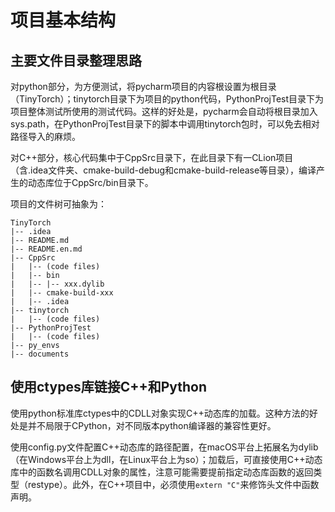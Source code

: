 # 项目基本结构

## 主要文件目录整理思路

对python部分，为方便测试，将pycharm项目的内容根设置为根目录（TinyTorch）；tinytorch目录下为项目的python代码，PythonProjTest目录下为项目整体测试所使用的测试代码。这样的好处是，pycharm会自动将根目录加入sys.path，在PythonProjTest目录下的脚本中调用tinytorch包时，可以免去相对路径导入的麻烦。

对C++部分，核心代码集中于CppSrc目录下，在此目录下有一CLion项目（含.idea文件夹、cmake-build-debug和cmake-build-release等目录），编译产生的动态库位于CppSrc/bin目录下。

项目的文件树可抽象为：
```
TinyTorch
|-- .idea
|-- README.md
|-- README.en.md
|-- CppSrc
|   |-- (code files)
|   |-- bin
|   |-- |-- xxx.dylib
|   |-- cmake-build-xxx
|   |-- .idea
|-- tinytorch
|   |-- (code files)
|-- PythonProjTest
|   |-- (code files)
|-- py_envs
|-- documents
```

## 使用ctypes库链接C++和Python

使用python标准库ctypes中的CDLL对象实现C++动态库的加载。这种方法的好处是并不局限于CPython，对不同版本python编译器的兼容性更好。

使用config.py文件配置C++动态库的路径配置，在macOS平台上拓展名为dylib（在Windows平台上为dll，在Linux平台上为so）；加载后，可直接使用C++动态库中的函数名调用CDLL对象的属性，注意可能需要提前指定动态库函数的返回类型（restype）。此外，在C++项目中，必须使用`extern "C"`来修饰头文件中函数声明。